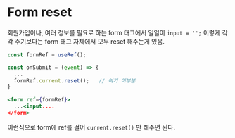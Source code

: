 # Form reset

회원가입이나, 여러 정보를 필요로 하는 form 태그에서 일일이 `input = '';` 이렇게 각각 주기보다는 form 태그 자체에서 모두 reset 해주는게 있음.

```jsx
const formRef = useRef();

const onSubmit = (event) => {
  ...
  formRef.current.reset();   // 여기 이부분
}

<form ref={formRef}>
  ...<input....
</form>
```

이런식으로 form에 ref를 걸어 `current.reset()` 만 해주면 된다.
